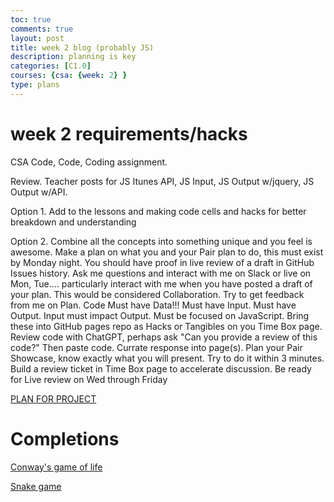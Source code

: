 ```yaml
---
toc: true
comments: true
layout: post
title: week 2 blog (probably JS)
description: planning is key
categories: [C1.0]
courses: {csa: {week: 2} }
type: plans
---
```


# week 2 requirements/hacks 


CSA Code, Code, Coding assignment.

Review. Teacher posts for JS Itunes API, JS Input, JS Output w/jquery, JS Output w/API.

Option 1. Add to the lessons and making code cells and hacks for better breakdown and understanding

Option 2. Combine all the concepts into something unique and you feel is awesome.
 Make a plan on what you and your Pair plan to do, this must exist by Monday night. You should have proof in live review of a draft in GitHub Issues history.
 Ask me questions and interact with me on Slack or live on Mon, Tue…. particularly interact with me when you have posted a draft of your plan. This would be considered Collaboration. Try to get feedback from me on Plan.
 Code Must have Data!!!
 Must have Input.
 Must have Output.
 Input must impact Output.
 Must be focused on JavaScript.
 Bring these into GitHub pages repo as Hacks or Tangibles on you Time Box page.
 Review code with ChatGPT, perhaps ask "Can you provide a review of this code?" Then paste code. Currate response into page(s).
 Plan your Pair Showcase, know exactly what you will present. Try to do it within 3 minutes.
 Build a review ticket in Time Box page to accelerate discussion.
 Be ready for Live review on Wed through Friday


[PLAN FOR PROJECT](https://github.com/Jyustin/getsums/issues/1)

# Completions

[Conway's game of life](https://jyustin.github.io/getsums//c1.0/2022/07/08/PBL-FE-life.html)

[Snake game](https://jyustin.github.io/getsums//c1.0/2022/07/08/PBL-FE-snake.html)

